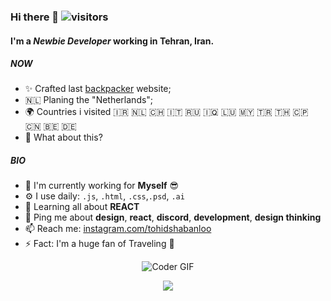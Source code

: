 ### Hi there 👋 ![visitors](https://visitor-badge.laobi.icu/badge?page_id=tohidshabanloo)
#### I'm a *Newbie Developer* working in Tehran, Iran.

##### NOW

- ✨ Crafted last [backpacker](https://tohidsh.com) website;
- 🇳🇱 Planing the "Netherlands";
- 🌍 Countries i visited 🇮🇷 🇳🇱 🇨🇭 🇮🇹 🇷🇺 🇮🇶 🇱🇺 🇲🇾 🇹🇷 🇹🇭 🇨🇵 🇨🇳 🇧🇪 🇩🇪
- 🍑 What about this?

##### BIO

- 🏢 I'm currently working for **Myself** 😎
- ⚙️ I use daily: `.js`, `.html`, `.css`,`.psd`, `.ai`
- 🌱 Learning all about **REACT**
- 💬 Ping me about **design**, **react**, **discord**, **development**, **design thinking**
- 📫 Reach me: [instagram.com/tohidshabanloo](https://instagram.com/tohidshabanloo)
- ⚡️ Fact: I'm a huge fan of Traveling 🧳

<p align="center">
<img src="https://www.tohidsh.com/static/gifs/backpacker.gif" alt="Coder GIF">
</p>
<p align="center">
  <img src="https://capsule-render.vercel.app/api?type=waving&color=gradient&height=60&section=footer"/>
</p>


